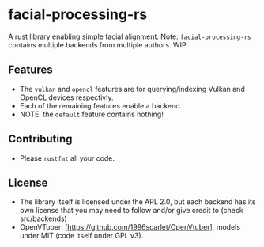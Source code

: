 # facial-processing-rs
A rust library enabling simple facial alignment. Note: `facial-processing-rs` contains multiple backends from multiple authors. WIP.
## Features
 - The `vulkan` and `opencl` features are for querying/indexing Vulkan and OpenCL devices respectivly. 
 - Each of the remaining features enable a backend.
 - NOTE: the `default` feature contains nothing!
## Contributing
 - Please `rustfmt` all your code.
## License
 - The library itself is licensed under the APL 2.0, but each backend has its own license that you may need to follow and/or give credit to (check src/backends)
 - OpenVTuber: [https://github.com/1996scarlet/OpenVtuber], models under MIT (code itself under GPL v3). 

 